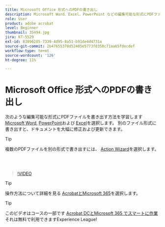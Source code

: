 ```yaml
---
title: Microsoft Office 形式へのPDFの書き出し
description: Microsoft Word、Excel、PowerPoint などの編集可能な形式にPDFファイルを書き出す方法について説明します
role: User
product: adobe acrobat
level: Beginner
thumbnail: 35494.jpg
jira: KT-5529
exl-id: 83896285-7339-4d95-8a51-b91de4d4731a
source-git-commit: 2b47655370d52405e5773f0358c71aa65fdecdef
workflow-type: tm+mt
source-wordcount: '126'
ht-degree: 11%

---
```


# Microsoft Office 形式へのPDFの書き出し

次のような編集可能な形式にPDFファイルを書き出す方法を学習します [Microsoft Word](https://www.adobe.com/jp/acrobat/online/pdf-to-word.html), [PowerPoint](https://www.adobe.com/jp/acrobat/online/pdf-to-ppt.html)および [Excel](https://www.adobe.com/jp/acrobat/online/pdf-to-excel.html)を選択します。 別のファイル形式に書き出すと、ドキュメントを大幅に修正および更新できます。

>[!TIP]
>
>複数のPDFファイルを別の形式で書き出すには、 [Action Wizard](../advanced-tasks/action.md)を選択します。

<br> 

>[!VIDEO](https://video.tv.adobe.com/v/35494?quality=12&learn=on&hidetitle=true)

>[!TIP]
>
>操作方法について詳細を見る [AcrobatとMicrosoft 365](../integrate/integrate-overview.md)を選択します。

>[!TIP]
>
>このビデオはコースの一部です [Acrobat DCとMicrosoft 365 でスマートに作業](https://experienceleague.adobe.com/?recommended=Acrobat-U-1-2021.microsoft365) それは無料で利用できますExperience League!
